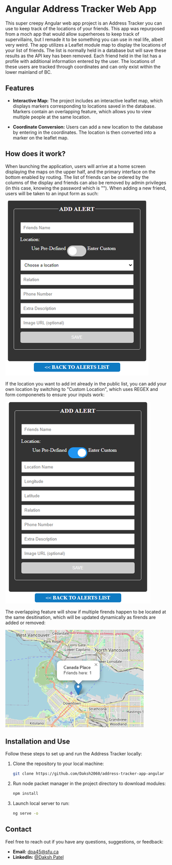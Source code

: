 # Angular Address Tracker Web App

This super creepy Angular web app project is an Address Tracker you can use to keep track of the locations of your friends. This app was repurposed from a moch app that would allow superheroes to keep track of supervillains, but I remade it to be something you can use in real life, albeit very weird. The app utilizes a Leaflet module map to display the locations of your list of friends. The list is normally held in a database but will save these results as the API key has been removed. Each friend held in the list has a profile with additional information entered by the user. The locations of these users are tracked through coordinates and can only exist within the lower mainland of BC.

## Features

- **Interactive Map:** The project includes an interactive leaflet map, which displays markers corresponding to locations saved in the database. Markers contain an overlapping feature, which allows you to view multiple people at the same location.

- **Coordinate Conversion:** Users can add a new location to the database by entering in the coordinates. The location is then converted into a marker on the leaflet map.

## How does it work?

When launching the application, users will arrive at a home screen displaying the maps on the upper half, and the primary interface on the bottom enabled by routing. The list of friends can be ordered by the columns of the display and friends can also be removed by admin privileges (in this case, knowing the password which is ""). When adding a new friend, users will be taken to an input form as such:

![Use Old Location](images/oldLocation.png)

If the location you want to add int already in the public list, you can add your own location by switching to "Custom Location", which uses REGEX and form componenets to ensure your inputs work:

![Add New Location](images/newLocation.png)

The overlapping feature will show if multiple firends happen to be located at the same desitination, which will be updated dynamically as firends are added or removed:

![Map](images/map.png)



## Installation and Use

Follow these steps to set up and run the Address Tracker locally:

1. Clone the repository to your local machine:

   ```bash
   git clone https://github.com/Daksh2060/address-tracker-app-angular
   ```
   
2. Run node packet manager in the project directory to download modules:

   ```bash
   npm install
   ```

3. Launch local server to run:

   ```bash
   ng serve -o
   ```
   
## Contact

Feel free to reach out if you have any questions, suggestions, or feedback:

- **Email:** dpa45@sfu.ca
- **LinkedIn:** [@Daksh Patel](https://www.linkedin.com/in/daksh-patel-956622290/)
